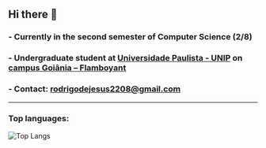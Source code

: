 ## Hi there 👋
###  - Currently in the second semester of Computer Science (2/8)
###  - Undergraduate student at [Universidade Paulista - UNIP](https://www.unip.br/) on [campus Goiânia – Flamboyant](https://www.unip.br/universidade/localidades/go/goiania/unip---goiania)
###  - Contact: rodrigodejesus2208@gmail.com
---
### Top languages:

![Top Langs](https://github-readme-stats.vercel.app/api/top-langs/?username=Rodrigaumm&theme=cobalt)
